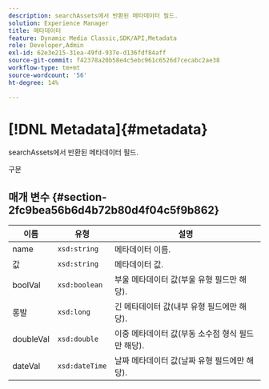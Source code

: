 ```yaml
---
description: searchAssets에서 반환된 메타데이터 필드.
solution: Experience Manager
title: 메타데이터
feature: Dynamic Media Classic,SDK/API,Metadata
role: Developer,Admin
exl-id: 62e3e215-31ea-49fd-937e-d136fdf84aff
source-git-commit: f42378a20b58e4c5ebc961c6526d7cecabc2ae38
workflow-type: tm+mt
source-wordcount: '56'
ht-degree: 14%

---
```


# [!DNL Metadata]{#metadata}

searchAssets에서 반환된 메타데이터 필드.

구문

## 매개 변수 {#section-2fc9bea56b6d4b72b80d4f04c5f9b862}

| 이름 | 유형 | 설명 |
|---|---|---|
| name | `xsd:string` | 메타데이터 이름. |
| 값 | `xsd:string` | 메타데이터 값. |
| boolVal | `xsd:boolean` | 부울 메타데이터 값(부울 유형 필드만 해당). |
| 롱발 | `xsd:long` | 긴 메타데이터 값(내부 유형 필드에만 해당). |
| doubleVal | `xsd:double` | 이중 메타데이터 값(부동 소수점 형식 필드만 해당). |
| dateVal | `xsd:dateTime` | 날짜 메타데이터 값(날짜 유형 필드에만 해당). |

